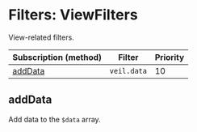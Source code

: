 # Filters: ViewFilters

View-related filters.

| Subscription (method)       | Filter          | Priority |
|-----------------------------|-----------------|----------|
| [addData](#adddata)         | `veil.data`     | 10       |

## addData

Add data to the `$data` array.